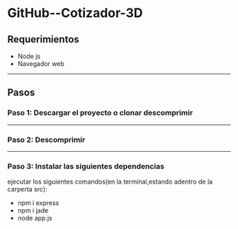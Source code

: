 # GitHub--Cotizador-3D

## Requerimientos
- Node js
- Navegador web
---
## Pasos
### Paso 1: Descargar el proyecto o clonar descomprimir 
---
### Paso 2: Descomprimir
----
### Paso 3: Instalar las siguientes dependencias
ejecutar los siguientes comandos(en la terminal,estando adentro de la carperta src):

- npm i express
- npm i jade
- node app.js
